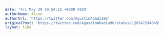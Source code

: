 ```yaml
---
date: 'Fri May 29 20:54:15 +0000 2020'
authorName: Alien
authorUrl: 'https://twitter.com/AgustinAbadia96'
originalPost: 'https://twitter.com/AgustinAbadia96/status/1266472948455571463'
layout: like
---
```

